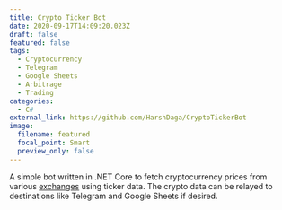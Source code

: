 ```yaml
---
title: Crypto Ticker Bot
date: 2020-09-17T14:09:20.023Z
draft: false
featured: false
tags:
  - Cryptocurrency
  - Telegram
  - Google Sheets
  - Arbitrage
  - Trading
categories:
  - C#
external_link: https://github.com/HarshDaga/CryptoTickerBot
image:
  filename: featured
  focal_point: Smart
  preview_only: false
---
```

A simple bot written in .NET Core to fetch cryptocurrency prices from various [exchanges](https://github.com/HarshDaga/CryptoTickerBot#supported-exchanges) using ticker data. The crypto data can be relayed to destinations like Telegram and Google Sheets if desired.